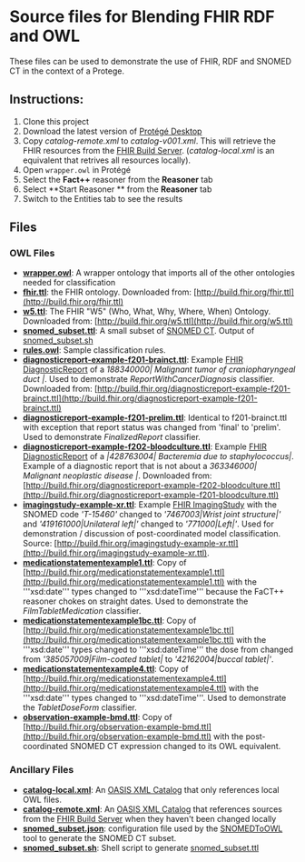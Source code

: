# Source files for Blending FHIR RDF and OWL

These files can be used to demonstrate the use of FHIR, RDF and SNOMED CT in the context of a Protege.

## Instructions:
1. Clone this project
2. Download the latest version of [Protégé Desktop](http://protege.stanford.edu/products.php#desktop-protege)
3. Copy _catalog-remote.xml_ to _catalog-v001.xml_. This will retrieve the FHIR resources from the [FHIR Build Server](http://build.fhir.org).  (_catalog-local.xml_ is an equivalent that retrives all resources locally).
3. Open ```wrapper.owl``` in Protégé 
4. Select the **Fact++** reasoner from the **Reasoner** tab
5. Select **Start Reasoner ** from the **Reasoner** tab
6. Switch to the Entities tab to see the results


## Files
### OWL Files
* **[wrapper.owl](wrapper.owl)**: A wrapper ontology that imports all of the other ontologies needed for classification
* **[fhir.ttl](fhir.ttl)**: the FHIR ontology.  Downloaded from: [http://build.fhir.org/fhir.ttl](http://build.fhir.org/fhir.ttl)
* **[w5.ttl](w5.ttl)**: The FHIR "W5" (Who, What, Why, Where, When) Ontology.  Downloaded from: [http://build.fhir.org/w5.ttl](http://build.fhir.org/w5.ttl)
* **[snomed_subset.ttl](snomed_subset.json)**: A small subset of [SNOMED CT](http://www.snomed.org/snomed-ct).  Output of [snomed_subset.sh](snomed_subset.sh)
* **[rules.owl](rules.owl)**: Sample classification rules.
* **[diagnosticreport-example-f201-brainct.ttl](diagnosticreport-example-f201-brainct.ttl)**: Example [FHIR DiagnosticReport](http://build.fhir.org/diagnosticreport.html) of a *188340000| Malignant tumor of craniopharyngeal duct |*. Used to demonstrate *ReportWithCancerDiagnosis* classifier.  Downloaded from: [http://build.fhir.org/diagnosticreport-example-f201-brainct.ttl](http://build.fhir.org/diagnosticreport-example-f201-brainct.ttl)
* **[diagnosticreport-example-f201-prelim.ttl](diagnosticreport-example-f201-prelim.ttl)**: Identical to f201-brainct.ttl with exception that report status was changed from 'final' to 'prelim'.  Used to demonstrate *FinalizedReport* classifier. 
* **[diagnosticreport-example-f202-bloodculture.ttl](diagnosticreport-example-f202-bloodculture.tt)**: Example [FHIR DiagnosticReport](http://build.fhir.org/diagnosticreport.html) of a *|428763004| Bacteremia due to staphylococcus|*.   Example of a diagnostic report that is not about a *363346000| Malignant neoplastic disease |*. Downloaded from: [http://build.fhir.org/diagnosticreport-example-f202-bloodculture.ttl](http://build.fhir.org/diagnosticreport-example-f201-bloodculture.ttl)
* **[imagingstudy-example-xr.ttl](imagingstudy-example-xr.ttl)**: Example [FHIR ImagingStudy](http://build.fhir.org/imagingstudy.html) with the SNOMED code *'T-15460'* changed to *'7467003|Wrist joint structure|'* and *'419161000|Unilateral left|'* changed to *'771000|Left|'*.  Used for demonstration / discussion of post-coordinated model classification. Source: [http://build.fhir.org/imagingstudy-example-xr.ttl](http://build.fhir.org/imagingstudy-example-xr.ttl).
* **[medicationstatementexample1.ttl](medicationstatementexample1.ttl)**: Copy of [http://build.fhir.org/medicationstatementexample1.ttl](http://build.fhir.org/medicationstatementexample1.ttl) with the '''xsd:date''' types changed to '''xsd:dateTime''' because the FaCT++ reasoner chokes on straight dates. Used to demonstrate the *FilmTabletMedication* classifier.
* **[medicationstatementexample1bc.ttl](medicationstatementexample1bc.ttl)**: Copy of [http://build.fhir.org/medicationstatementexample1bc.ttl](http://build.fhir.org/medicationstatementexample1bc.ttl) with the '''xsd:date''' types changed to '''xsd:dateTime''' the dose from changed from *'385057009|Film-coated tablet|*  to *'42162004|buccal tablet|'*.
* **[medicationstatementexample4.ttl](medicationstatementexample4.ttl)**: Copy of [http://build.fhir.org/medicationstatementexample4.ttl](http://build.fhir.org/medicationstatementexample4.ttl) with the '''xsd:date''' types changed to '''xsd:dateTime'''. Used to demonstrate the *TabletDoseForm* classifier.
* **[observation-example-bmd.ttl](observation-example-bmd.ttl)**: Copy of [http://build.fhir.org/observation-example-bmd.ttl](http://build.fhir.org/observation-example-bmd.ttl) with the post-coordinated SNOMED CT expression changed to its OWL equivalent.  
### Ancillary Files
* **[catalog-local.xml](catalog-local.xml)**: An [OASIS XML Catalog](https://www.oasis-open.org/committees/entity/spec-2001-08-06.html) that only references local OWL files. 
* **[catalog-remote.xml](catalog-remote.xml)**: An [OASIS XML Catalog](https://www.oasis-open.org/committees/entity/spec-2001-08-06.html) that references sources from the [FHIR Build Server](http://build.fhir.org) when they haven't been changed locally
* **[snomed_subset.json](snomed_subset.json)**: configuration file used by the [SNOMEDToOWL](https://github.com/hsolbrig/SNOMEDToOWL/blob/master/scripts/SNOMEDToOWL.md) tool to generate the SNOMED CT subset.
* **[snomed_subset.sh](snomed_subset.sh)**: Shell script to generate [snomed_subset.ttl](snomed_subset.ttl)
